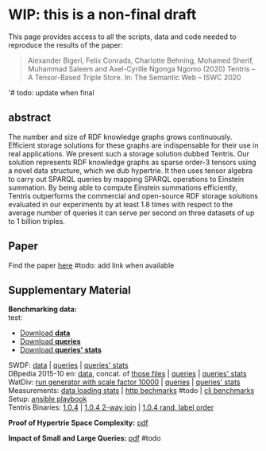 # WIP: this is a non-final draft
This page provides access to all the scripts, data and code needed to reproduce the results of the  paper:

> Alexander Bigerl, Felix Conrads, Charlotte Behning, Mohamed Sherif, Muhammad Saleem and Axel-Cyrille Ngonga Ngomo (2020) Tentris – A Tensor-Based Triple Store. In: The Semantic Web – ISWC 2020

'# todo: update when final

## abstract

The number and size of RDF knowledge graphs grows continuously. Efficient storage solutions for these graphs are indispensable for their use in real applications. 
We present such a storage solution dubbed Tentris.
Our solution represents RDF knowledge graphs as sparse order-3 tensors using a novel data structure, which we dub hypertrie. 
It then uses tensor algebra to carry out SPARQL queries by mapping SPARQL operations to Einstein summation. 
By being able to compute Einstein summations efficiently, Tentris outperforms the commercial and open-source RDF storage solutions evaluated in our experiments by at least 1.8 times with respect to the average number of queries it can serve per second on three datasets of up to 1 billion triples.

## Paper 

Find the paper [here]() #todo: add link when available

## Supplementary Material

**Benchmarking data:**  
test: 

<ul class="downloads">
    <li>
        <a href="https://hobbitdata.informatik.uni-leipzig.de/ISWC2020_Tentris/swdf.zip">Download <strong>data</strong></a>
    </li>
    <li>
        <a href="https://raw.githubusercontent.com/dice-group/iswc2020_tentris/master/queries/SWDF-Queries.txt">Download <strong>queries</strong></a>
    </li>
    <li>
        <a href="https://raw.githubusercontent.com/dice-group/iswc2020_tentris/master/queries/SWDF-Queries.tsv">Download <strong>queries' stats</strong></a>
    </li>
</ul>

SWDF: 
[data](https://hobbitdata.informatik.uni-leipzig.de/ISWC2020_Tentris/swdf.zip) | 
[queries](https://raw.githubusercontent.com/dice-group/iswc2020_tentris/master/queries/SWDF-Queries.txt) | 
[queries' stats](https://raw.githubusercontent.com/dice-group/iswc2020_tentris/master/queries/SWDF-Queries.tsv)  
DBpedia 2015-10 en: 
[data](https://hobbitdata.informatik.uni-leipzig.de/ISWC2020_Tentris/dbpedia_2015-10_en_wo-comments_c.nt.zst), concat. of [those files](https://raw.githubusercontent.com/dice-group/iswc2020_tentris/master/datasets/DBpedia-2015-10-en_links.txt) | 
[queries](https://raw.githubusercontent.com/dice-group/iswc2020_tentris/master/queries/DBpedia-Queries.txt) | 
[queries' stats](https://raw.githubusercontent.com/dice-group/iswc2020_tentris/master/queries/DBpedia-Queries.tsv)  
WatDiv: 
[run generator with scale factor 10000](https://dsg.uwaterloo.ca/watdiv/watdiv_v06.tar) | 
[queries](https://raw.githubusercontent.com/dice-group/iswc2020_tentris/master/queries/WatDiv-Queries.txt) | 
[queries' stats](https://raw.githubusercontent.com/dice-group/iswc2020_tentris/master/queries/WatDiv-Queries.tsv)  
Measurements: [data loading stats](https://raw.githubusercontent.com/dice-group/iswc2020_tentris/master/measurements/dataset_loading_stats.tsv) | 
[http bechmarks]() #todo | [cli benchmarks](https://raw.githubusercontent.com/dice-group/iswc2020_tentris/master/measurements/CLI_benchmark_results.csv)  
Setup: [ansible playbook](https://github.com/dice-group/tentris-paper-benchmarks/releases/tag/v1.0)  
Tentris Binaries: [1.0.4](https://raw.githubusercontent.com/dice-group/iswc2020_tentris/master/binaries/tentris_1.0.4.zip) | 
[1.0.4 2-way join](https://raw.githubusercontent.com/dice-group/iswc2020_tentris/master/binaries/tentris_1.0.4_2way_join.zip) | 
[1.0.4 rand. label order](https://raw.githubusercontent.com/dice-group/iswc2020_tentris/master/binaries/tentris_1.0.4_random_label_order.zip)  

**Proof of Hypertrie Space Complexity:** [pdf](https://raw.githubusercontent.com/dice-group/iswc2020_tentris/master/pdfs/proof_of_hypertrie_space_complexity.pdf)

**Impact of Small and Large Queries:** [pdf]() #todo